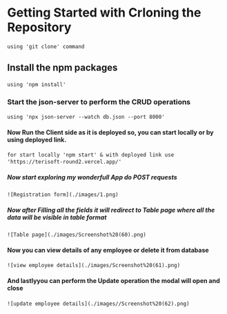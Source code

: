 # Getting Started with Crloning the Repository
    using 'git clone' command

## Install the npm packages
    using 'npm install'

### Start the json-server to perform the CRUD operations
    using 'npx json-server --watch db.json --port 8000'

#### Now Run the Client side as it is deployed so, you can start locally or by using deployed link.
    for start locally 'npm start' & with deployed link use 'https://terisoft-round2.vercel.app/'

##### Now start exploring my wonderfull App do POST requests
    ![Registration form](./images/1.png)

##### Now after Filling all the fields it will redirect to Table page where all the data will be visible in table format
    ![Table page](./images/Screenshot%20(60).png)

#### Now you can view details of any employee or delete it from database
    ![view employee details](./images/Screenshot%20(61).png)

#### And lastlyyou can perform the Update operation the modal will open and close
    ![update employee details](./images//Screenshot%20(62).png)
